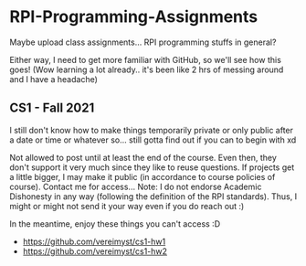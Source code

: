 # RPI-Programming-Assignments

Maybe upload class assignments… RPI programming stuffs in general?

Either way, I need to get more familiar with GitHub, so we'll see how this goes! (Wow learning a lot already.. it's been like 2 hrs of messing around and I have a headache)


## CS1 - Fall 2021

I still don't know how to make things temporarily private or only public after a date or time or whatever so... still gotta find out if you can to begin with xd

Not allowed to post until at least the end of the course. Even then, they don't support it very much since they like to reuse questions. If projects get a little bigger, I may make it public (in accordance to course policies of course). Contact me for access... Note: I do not endorse Academic Dishonesty in any way (following the definition of the RPI standards). Thus, I might or might not send it your way even if you do reach out :)

In the meantime, enjoy these things you can't access :D
 - https://github.com/vereimyst/cs1-hw1
 - https://github.com/vereimyst/cs1-hw2
